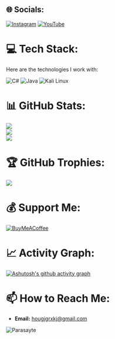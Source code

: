 ## 🌐 Socials:
[![Instagram](https://img.shields.io/badge/Instagram-%23E4405F.svg?logo=Instagram&logoColor=white&style=for-the-badge)](https://instagram.com/selam999x) 
[![YouTube](https://img.shields.io/badge/YouTube-%23FF0000.svg?logo=YouTube&logoColor=white&style=for-the-badge)](https://youtube.com/@Parasayte)

# 💻 Tech Stack:
Here are the technologies I work with:

![C#](https://img.shields.io/badge/C%23-%23239120.svg?logo=c-sharp&logoColor=white&style=for-the-badge)
![Java](https://img.shields.io/badge/Java-%23ED8B00.svg?logo=openjdk&logoColor=white&style=for-the-badge)
![Kali Linux](https://img.shields.io/badge/Kali%20Linux-557C94?logo=kalilinux&logoColor=fff&style=for-the-badge)


# 📊 GitHub Stats:

![](https://github-readme-stats.vercel.app/api?username=Parasayte&theme=dark&hide_border=false&include_all_commits=true&count_private=true)<br/>
![](https://github-readme-streak-stats.herokuapp.com/?user=Parasayte&theme=dark&hide_border=false)<br/>
![](https://github-readme-stats.vercel.app/api/top-langs/?username=Parasayte&theme=dark&hide_border=false&include_all_commits=true&count_private=true&layout=compact)

# 🏆 GitHub Trophies:
![](https://github-profile-trophy.vercel.app/?username=Parasayte&theme=radical&no-frame=false&no-bg=true&margin-w=4)


# 💰 Support Me:
[![BuyMeACoffee](https://img.shields.io/badge/Buy%20Me%20a%20Coffee-ffdd00?style=for-the-badge&logo=buy-me-a-coffee&logoColor=black)](https://buymeacoffee.com/selam999x)

# 📈 Activity Graph:
[![Ashutosh's github activity graph](https://github-readme-activity-graph.vercel.app/graph?username=Parasayte&theme=github-compact)](https://github.com/ashutosh00710/github-readme-activity-graph)


# 📫 How to Reach Me:
- **Email:** hougjgrxkj@gmail.com

<p align="left"> 
  <img src="https://komarev.com/ghpvc/?username=Parasayte&label=Profile%20views&color=DC143C&style=for-the-badge" alt="Parasayte" /> 
</p>
